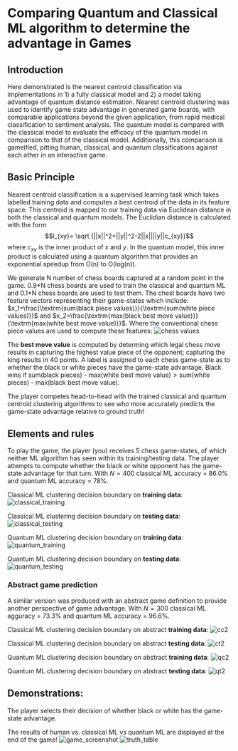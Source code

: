 # Comparing Quantum and Classical ML algorithm to determine the advantage in Games

## Introduction
Here demonstrated is the nearest centroid classification via implementations in 1) a fully classical model and 2) a model taking advantage of quantum distance estimation. 
Nearest centroid clustering was used to identify game state advantage in generated game boards, 
with comparable applications beyond the given application, from rapid medical classification to 
sentiment analysis. The quantum model is compared with the classical model to evaluate the 
efficacy of the quantum model in comparison to that of the classical model. 
Additionally, this comparison is gameified, pitting human, classical, and quantum 
classifications against each other in an interactive game.



## Basic Principle
Nearest centroid classification is a supervised learning task which takes labelled training data and computes a best centroid of the data in its feature space. This centroid is mapped to our training data via Euclidean distance in both the classical and quantum models. The Euclidian distance is calculated with the form 
$$l_{xy}= \sqrt {||x||^2+||y||^2-2||x||||y||c_{xy}}$$
where $c_{xy}$ is the inner product of $x$ and $y$. In the quantum model, this inner product is calculated using a quantum algorithm that provides an exponential speedup from O(n) to O(log(n)).

We generate N number of chess boards captured at a random point in the game. 0.9\*N chess boards are used to train the classical and quantum ML and 0.1\*N chess boards are used to test them. The chest boards have two feature vectors representing their game-states which include: $x_1=\frac{\textrm{sum(black piece values)}}{\textrm{sum(white piece values)}}$ and $x_2=\frac{\textrm{max(black best move value)}}{\textrm{max(white best move value)}}$.  Where the conventional chess piece values are used to compute these features: ![chess values](https://puu.sh/HcaCA/04c3958598.png)

The **best move value** is computed by determing which legal chess move results in capturing the highest value piece of the opponent; capturing the king results in 40 points.  A label is assigned to each chess game-state as to whether the black or white pieces have the game-state advantage. Black wins if $\textrm{sum(black pieces) - max(white best move value)} > \textrm{sum(white pieces) - max(black best move value)}$.

The player competes head-to-head with the trained classical and quantum centroid clustering algorithms to see who more accurately predicts the game-state advantage relative to ground truth!

## Elements and rules

To play the game, the player (you) receives 5 chess game-states, of which neither ML algorithm has seen within its training/testing data. The player attempts to compute whether the black or white opponent has the game-state advantage for that turn. With $N=400$ classical ML accuracy = 86.0% and quantum ML accuracy = 78%.

Classical ML clustering decision boundary on **training data**:
![classical_training](https://i.imgur.com/x1noXUU.png)

Classical ML clustering decision boundary on **testing data**:
![classical_testing](https://i.imgur.com/K8SmPpo.png)

Quantum ML clustering decision boundary on **training data**:
![quantum_training](https://i.imgur.com/MergQ2s.png)

Quantum ML clustering decision boundary on **testing data**:
![quantum_testing](https://i.imgur.com/UWOiRdN.png)

### Abstract game prediction
A similar version was produced with an abstract game definition to provide another perspective of game advantage. With $N=300$ classical ML agguracy = 73.3% and quantum ML accuracy = 96.6%.

Classical ML clustering decision boundary on abstract **training data**:
![cc2](https://i.imgur.com/ktGN647.png)

Classical ML clustering decision boundary on abstract **testing data**:
![ct2](https://i.imgur.com/Sbe5A2r.png)

Quantum ML clustering decision boundary on abstract **training data**:
![qc2](https://i.imgur.com/o6nUMwl.png)

Quantum ML clustering decision boundary on abstract **testing data**:
![qt2](https://i.imgur.com/XxMwQjO.png)

## Demonstrations:

The player selects their decision of whether black or white has the game-state advantage.

The results of human vs. classical ML vs quantum ML are displayed at the end of the game!
![game_screenshot](https://i.imgur.com/kx6d4ZM.png)
![truth_table](https://i.imgur.com/pVBpgaJ.png)


